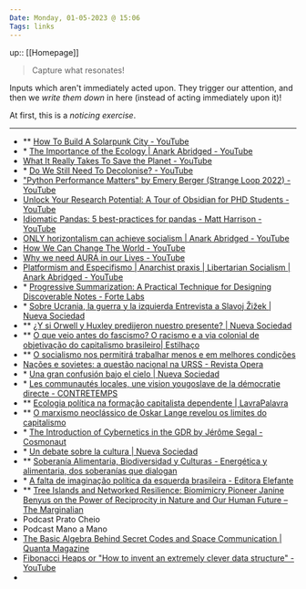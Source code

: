 ```yaml
---
Date: Monday, 01-05-2023 @ 15:06
Tags: links
---
```

up:: [[Homepage]]

> Capture what resonates!

Inputs which aren't immediately acted upon. They trigger our attention, and then we *write them down* in here (instead of acting immediately upon it)! 

At first, this is a *noticing exercise*. 

---
- ** [How To Build A Solarpunk City - YouTube](https://www.youtube.com/watch?v=4UmU1dSe3n0&list=WL&index=5)
- \* [The Importance of the Ecology | Anark Abridged - YouTube](https://www.youtube.com/watch?v=N_6FIopPKfE)
- [What It Really Takes To Save the Planet - YouTube](https://www.youtube.com/watch?v=Qu_mUYi9Ptk)
- \* [Do We Still Need To Decolonise? - YouTube](https://www.youtube.com/watch?v=ZJR9CXpxDJo&list=WL&index=23)
- ["Python Performance Matters" by Emery Berger (Strange Loop 2022) - YouTube](https://www.youtube.com/watch?v=vVUnCXKuNOg&list=WL&index=31)
- [Unlock Your Research Potential: A Tour of Obsidian for PHD Students - YouTube](https://www.youtube.com/watch?v=XE_CGBlQ17o&list=WL&index=48)
- [Idiomatic Pandas: 5 best-practices for pandas - Matt Harrison - YouTube](https://www.youtube.com/watch?v=4E-wBxE8mmU&list=WL&index=60)
- [ONLY horizontalism can achieve socialism | Anark Abridged - YouTube](https://www.youtube.com/watch?v=3RYqKQQvI8I&list=WL&index=76)
- [How We Can Change The World - YouTube](https://www.youtube.com/watch?v=hfJMVb34FCo&list=WL&index=82&t=13s)
- [Why we need AURA in our Lives - YouTube](https://www.youtube.com/watch?v=Cu-3E2tUpgU&list=WL&index=84&t=2s)
- [Platformism and Especifismo | Anarchist praxis | Libertarian Socialism | Anark Abridged - YouTube](https://www.youtube.com/watch?v=jjTLGe-plGQ&list=WL&index=90)
- \* [Progressive Summarization: A Practical Technique for Designing Discoverable Notes - Forte Labs](https://fortelabs.com/blog/progressive-summarization-a-practical-technique-for-designing-discoverable-notes/)
- \* [Sobre Ucrania, la guerra y la izquierda Entrevista a Slavoj Žižek | Nueva Sociedad](https://nuso.org/articulo/Zizek-Ucrania-Rusia/)
- ** [¿Y si Orwell y Huxley predijeron nuestro presente? | Nueva Sociedad](https://nuso.org/articulo/utopias-huxley-orwell/)
- ** [O que veio antes do fascismo? O racismo e a via colonial de objetivação do capitalismo brasileiro| Estilhaço](https://www.estilhaço.com.br/oqueveioantesdofascismo)
- ** [O socialismo nos permitirá trabalhar menos e em melhores condições](https://jacobin.com.br/2023/03/o-socialismo-nao-acabara-com-o-trabalho-mas-nos-permitira-trabalhar-menos-em-melhores-condicoes/?utm_source=pocket_saves)
- [Nações e sovietes: a questão nacional na URSS - Revista Opera](https://revistaopera.com.br/2023/02/25/nacoes-e-sovietes-a-questao-nacional-na-urss/)
- \* [Una gran confusión bajo el cielo | Nueva Sociedad](https://nuso.org/articulo/confusion-izquierdas-derechas/)
- \* [Les communautés locales, une vision yougoslave de la démocratie directe - CONTRETEMPS](https://www.contretemps.eu/communautes-locales-yougoslavie-democratie-directe/)
- ** [Ecologia política na formação capitalista dependente | LavraPalavra](https://lavrapalavra.com/2022/10/27/ecologia-politica-na-formacao-capitalista-dependente/)
- ** [O marxismo neoclássico de Oskar Lange revelou os limites do capitalismo](https://jacobin.com.br/2022/11/o-marxismo-neoclassico-de-oskar-lange-revelou-os-limites-do-capitalismo/)
- \* [The Introduction of Cybernetics in the GDR by Jérôme Segal - Cosmonaut](https://cosmonautmag.com/2021/07/the-introduction-of-cybernetics-in-the-gdr-by-jerome-segal/)
- \* [Un debate sobre la cultura | Nueva Sociedad](https://nuso.org/articulo/un-debate-sobre-la-cultura/)
- ** [Soberanía Alimentaria, Biodiversidad y Culturas - Energética y alimentaria, dos soberanías que dialogan](https://soberaniaalimentaria.info/numeros-publicados/77-numero-41/875-energetica-y-alimentaria-dos-soberanias-que-dialogan?utm_source=pocket_reader)
- \* [A falta de imaginação política da esquerda brasileira - Editora Elefante](https://elefanteeditora.com.br/a-falta-de-imaginacao-politica-da-esquerda-brasileira/?ct=t%28DAREDACAO_breno%2311_Tira%2323_Retratos_20201025_COPY_%29&mc_cid=0f8e1d3418&mc_eid=7f63897a5b&utm_source=pocket_reader)
- ** [Tree Islands and Networked Resilience: Biomimicry Pioneer Janine Benyus on the Power of Reciprocity in Nature and Our Human Future – The Marginalian](https://www.themarginalian.org/2021/07/22/all-we-can-save-janine-benyus/?utm_source=pocket_saves)
- Podcast Prato Cheio
- Podcast Mano a Mano
- [The Basic Algebra Behind Secret Codes and Space Communication | Quanta Magazine](https://www.quantamagazine.org/the-basic-algebra-behind-secret-codes-and-space-communication-20230123/)
- [Fibonacci Heaps or "How to invent an extremely clever data structure" - YouTube](https://www.youtube.com/watch?v=6JxvKfSV9Ns)
- 